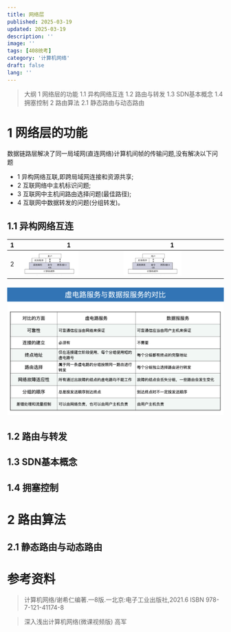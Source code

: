 ```yaml
---
title: 网络层
published: 2025-03-19
updated: 2025-03-19
description: ''
image: ''
tags: [408统考]
category: '计算机网络'
draft: false 
lang: ''
---
```


> 大纲
> 1 网络层的功能 1.1 异构网络互连 1.2 路由与转发 1.3 SDN基本概念 1.4 拥塞控制
> 2 路由算法 2.1 静态路由与动态路由

# 1 网络层的功能

数据链路层解决了同一局域网(直连网络)计算机间帧的传输问题,没有解决以下问题

+ 1 异构网络互联,即跨局域网连接和资源共享; 
+ 2 互联网络中主机标识问题;
+ 3 互联网中主机间路由选择问题(最佳路径);
+ 4 互联网中数据转发的问题(分组转发)。


## 1.1 异构网络互连

|   1   |  1    |   1   |
| ---- | ---- | ---- |
|   2   |  <img src="https://raw.githubusercontent.com/MRchenyuheng/Blog_Pic_Bed/main/os-1.png" height="60%" width="60%" />    |  <img src="https://raw.githubusercontent.com/MRchenyuheng/Blog_Pic_Bed/main/os-1.png" height="60%" width="60%" />    |

<img src="https://raw.githubusercontent.com/MRchenyuheng/Blog_Pic_Bed/main/OS/20250319215944539.png"/>


## 1.2 路由与转发

## 1.3 SDN基本概念

## 1.4 拥塞控制

# 2 路由算法

## 2.1 静态路由与动态路由


# 参考资料

> 计算机网络/谢希仁编著.—8版.一北京:电子工业出版社,2021.6 ISBN 978-7-121-41174-8

> 深入浅出计算机网络(微课视频版) 高军